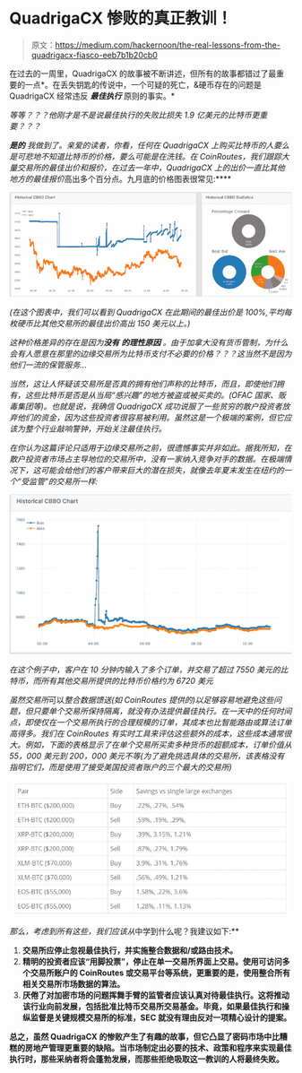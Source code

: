 # QuadrigaCX 惨败的真正教训！

> 原文：<https://medium.com/hackernoon/the-real-lessons-from-the-quadrigacx-fiasco-eeb7b1b20cb0>

在过去的一周里，QuadrigaCX 的故事被不断讲述，但所有的故事都错过了最重要的一点*。在丢失钥匙的传说中，一个可疑的死亡，&硬币存在的问题是 QuadrigaCX 经常违反 ***最佳执行*** 原则的事实。*

*等等？？？他刚才是不是说最佳执行的失败比损失 1.9 亿美元的比特币更重要？？？*

****是的*** ***我做到了。亲爱的读者，你看，任何在 QuadrigaCX 上购买比特币的人要么是可悲地不知道比特币的价格，要么可能是在洗钱。在 CoinRoutes，我们跟踪大量交易所的最佳出价和报价，在过去一年中，QuadrigaCX 上的*出价*一直比其他地方的最佳*报价*高出多个百分点。九月底的价格图表很常见:****

*![](img/a2ff11fc4ec9404de6ede686fa61736d.png)*

*(在这个图表中，我们可以看到 QuadrigaCX 在此期间的最佳出价是 100%,平均每枚硬币比其他交易所的最佳出价高出 150 美元以上。)*

*这种价格差异的存在是因为**没有** ***的理性原因*** 。由于加拿大没有货币管制，为什么会有人愿意在那里的边缘交易所为比特币支付不必要的价格？？？这当然不是因为他们一流的保管服务…*

*当然，这让人怀疑该交易所是否真的拥有他们声称的比特币，而且，即使他们拥有，这些比特币是否是从当局“感兴趣”的地方被盗或被买卖的。(OFAC 国家、贩毒集团等)。也就是说，我确信 QuadrigaCX 成功说服了一些贫穷的散户投资者放弃他们的资金，因为这些投资者很容易被利用。虽然这是一个极端的案例，但它应该为整个行业敲响警钟，开始关注最佳执行。*

*在你认为这篇评论只适用于边缘交易所之前，很遗憾事实并非如此。据我所知，在散户投资者市场占主导地位的交易所中，没有一家纳入竞争对手的数据。在极端情况下，这可能会给他们的客户带来巨大的潜在损失，就像去年夏末发生在纽约的一个“受监管”的交易所一样:*

*![](img/c563154f86000f42cd88774334b07e79.png)*

*在这个例子中，客户在 10 分钟内输入了多个订单，并交易了超过 7550 美元的比特币，而所有其他交易所提供的比特币价格约为 6720 美元*

*虽然交易所*可以*整合数据馈送(如 CoinRoutes 提供的)以足够容易地避免这些问题，但只要单个交易所保持隔离，就没有办法提供最佳执行。在一天中的任何时间点，即使仅在一个交易所执行的合理规模的订单，其成本也比智能路由或算法订单高得多。我们在 CoinRoutes 有实时工具来评估这些额外的成本，这些成本通常很大。例如，下面的表格显示了在单个交易所买卖多种货币的超额成本，订单价值从 55，000 美元到 200，000 美元不等(为了避免挑选具体的交易所，该表格没有指明它们，而是使用了接受美国投资者账户的三个最大的交易所)*

*![](img/d4ad213f9a62453e018ecbdeeb101f30.png)*

*那么，考虑到所有这些，我们应该从*中学到什么呢？我建议如下:**

1.  **交易所应停止忽视最佳执行，并实施整合数据和/或路由技术。**
2.  **精明的投资者应该“用脚投票”，停止在单一交易所界面上交易。使用可访问多个交易所账户的 CoinRoutes 或交易平台等系统，更重要的是，使用整合所有相关交易所市场数据的算法。**
3.  **厌倦了对加密市场的问题挥舞手臂的监管者应该认真对待最佳执行。这将推动该行业向前发展，包括批准比特币交易所交易基金。毕竟，如果最佳执行和操纵监督是关键规模交易所的标准，SEC 就没有理由反对一项精心设计的提案。**

**总之，虽然 QuadrigaCX 的惨败产生了有趣的故事，但它凸显了密码市场中比糟糕的房地产管理更重要的缺陷。当市场制定出必要的技术、政策和程序来实现最佳执行时，那些采纳者将会蓬勃发展，而那些拒绝吸取这一教训的人将最终失败。**